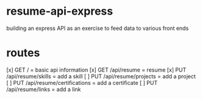 # resume-api-express
building an express API as an exercise to feed data to various front ends

# routes
[x] GET / = basic api information
[x] GET /api/resume = resume 
[x] PUT /api/resume/skills = add a skill
[ ] PUT /api/resume/projects = add a project 
[ ] PUT /api/resume/certifications = add a certificate
[ ] PUT /api/resume/links = add a link